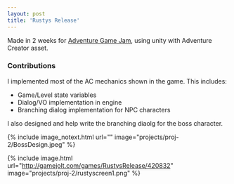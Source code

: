 ```yaml
---
layout: post
title: 'Rustys Release'
---
```


Made in 2 weeks for [Adventure Game Jam](https://jams.gamejolt.io/adventurejam), using unity with Adventure Creator asset.

### Contributions

I implemented most of the AC mechanics shown in the game. This includes:

* Game/Level state variables
* Dialog/VO implementation in engine
* Branching dialog implementation for NPC characters

I also designed and help write the branching diaolg for the boss character.

{% include image_notext.html url="" image="projects/proj-2/BossDesign.jpeg" %}

{% include image.html url="http://gamejolt.com/games/RustysRelease/420832" image="projects/proj-2/rustyscreen1.png" %}
